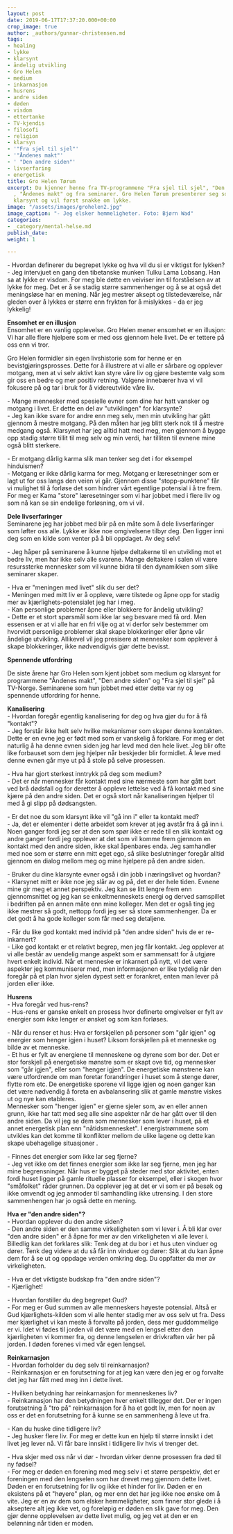 ```yaml
---
layout: post
date: 2019-06-17T17:37:20.000+00:00
crop_image: true
author: _authors/gunnar-christensen.md
tags:
- healing
- lykke
- klarsynt
- åndelig utvikling
- Gro Helen
- medium
- inkarnasjon
- husrens
- andre siden
- døden
- visdom
- ettertanke
- TV-kjendis
- filosofi
- religion
- klarsyn
- '"Fra sjel til sjel"'
- '"Åndenes makt"'
- ' "Den andre siden"'
- livserfaring
- energetisk
title: Gro Helen Tørum
excerpt: Du kjenner henne fra TV-programmene "Fra sjel til sjel", "Den andre siden"
  , "Åndenes makt" og fra seminarer. Gro Helen Tørum presenterer seg som medium og
  klarsynt og vil først snakke om lykke.
image: "/assets/images/grohelen2.jpg"
image_caption: "- Jeg elsker hemmeligheter. Foto: Bjørn Wad"
categories:
- _category/mental-helse.md
publish_date: 
weight: 1

---
```

\- Hvordan definerer du begrepet lykke og hva vil du si er viktigst for lykken?  
\- Jeg intervjuet en gang den tibetanske munken Tulku Lama Lobsang. Han sa at lykke er visdom. For meg ble dette en veiviser inn til forståelsen av at lykke for meg. Det er å se stadig større sammenhenger og å se at også det meningsløse har en mening. Når jeg mestrer aksept og tilstedeværelse, når gleden over å lykkes er større enn frykten for å mislykkes - da er jeg lykkelig!

**Ensomhet er en illusjon**  
Ensomhet er en vanlig opplevelse. Gro Helen mener ensomhet er en illusjon: Vi har alle flere hjelpere som er med oss gjennom hele livet. De er tettere på oss enn vi tror.

Gro Helen formidler sin egen livshistorie som for henne er en bevistgjøringsprosses. Dette for å illustrere at vi alle er sårbare og opplever motgang, men at vi selv aktivt kan styre våre liv og gjøre bestemte valg som gir oss en bedre og mer positiv retning. Valgene innebærer hva vi vil fokusere på og tar i bruk for å videreutvikle våre liv.

\- Mange mennesker med spesielle evner som dine har hatt vansker og motgang i livet. Er dette en del av "utviklingen" for klarsynte?  
\- Jeg kan ikke svare for andre enn meg selv, men min utvikling har gått gjennom å mestre motgang. På den måten har jeg blitt sterk nok til å mestre medgang også. Klarsynet har jeg alltid hatt med meg, men gjennom å bygge opp stadig større tillit til meg selv og min verdi, har tilliten til evnene mine også blitt sterkere.

\- Er motgang dårlig karma slik man tenker seg det i for eksempel hinduismen?  
\- Motgang er ikke dårlig karma for meg. Motgang er læresetninger som er lagt ut for oss langs den veien vi går. Gjennom disse "stopp-punktene" får vi mulighet til å forløse det som hindrer vårt egentlige potensial i å tre frem. For meg er Kama "store" læresetninger som vi har jobbet med i flere liv og som nå kan se sin endelige forløsning, om vi vil.

**Dele livserfaringer**  
Seminarene jeg har jobbet med blir på en måte som å dele livserfaringer som løfter oss alle. Lykke er ikke noe omgivelsene tilbyr deg. Den ligger inni deg som en kilde som venter på å bli oppdaget. Av deg selv!

\- Jeg håper på seminarene å kunne hjelpe deltakerne til en utvikling mot et bedre liv, men har ikke selv alle svarene. Mange deltakere i salen vil være resurssterke mennesker som vil kunne bidra til den dynamikken som slike seminarer skaper.

\- Hva er "meningen med livet" slik du ser det?  
\- Meningen med mitt liv er å oppleve, være tilstede og åpne opp for stadig mer av kjærlighets-potensialet jeg har i meg.  
\- Kan personlige problemer åpne eller blokkere for åndelig utvikling?  
\- Dette er et stort spørsmål som ikke lar seg besvare med få ord. Men essensen er at vi alle har en fri vilje og at vi derfor selv bestemmer om hvorvidt personlige problemer skal skape blokkeringer eller åpne vår åndelige utvikling. Allikevel vil jeg presisere at mennesker som opplever å skape blokkeringer, ikke nødvendigvis gjør dette bevisst.

**Spennende utfordring**

De siste årene har Gro Helen som kjent jobbet som medium og klarsynt for programmene "Åndenes makt", "Den andre siden" og "Fra sjel til sjel" på TV-Norge. Seminarene som hun jobbet med etter dette var ny og spennende utfordring for henne.

**Kanalisering**  
\- Hvordan foregår egentlig kanalisering for deg og hva gjør du for å få "kontakt"?  
\- Jeg forstår ikke helt selv hvilke mekanismer som skaper denne kontakten. Dette er en evne jeg er født med som er vanskelig å forklare. For meg er det naturlig å ha denne evnen siden jeg har levd med den hele livet. Jeg blir ofte like forbauset som dem jeg hjelper når beskjeder blir formidlet. Å leve med denne evnen går mye ut på å stole på selve prosessen.

\- Hva har gjort sterkest inntrykk på deg som medium?  
\- Det er når mennesker får kontakt med sine nærmeste som har gått bort ved brå dødsfall og for deretter å oppleve lettelse ved å få kontakt med sine kjære på den andre siden. Det er også stort når kanaliseringen hjelper til med å gi slipp på dødsangsten.

\- Er det noe du som klarsynt ikke vil "gå inn i" eller ta kontakt med?  
\- Ja, det er elementer i dette arbeidet som krever at jeg avstår fra å gå inn i. Noen ganger fordi jeg ser at den som spør ikke er rede til en slik kontakt og andre ganger fordi jeg opplever at det som vil komme frem gjennom en kontakt med den andre siden, ikke skal åpenbares enda. Jeg samhandler med noe som er større enn mitt eget ego, så slike beslutninger foregår alltid gjennom en dialog mellom meg og mine hjelpere på den andre siden.

\- Bruker du dine klarsynte evner også i din jobb i næringslivet og hvordan?  
\- Klarsynet mitt er ikke noe jeg slår av og på, det er der hele tiden. Evnene mine gir meg et annet perspektiv. Jeg kan se litt lengre frem enn gjennomsnittet og jeg kan se enkeltmenneskets energi og derved samspillet i bedriften på en annen måte enn mine kolleger. Men det er også ting jeg ikke mestrer så godt, nettopp fordi jeg ser så store sammenhenger. Da er det godt å ha gode kolleger som får med seg detaljene.

\- Får du like god kontakt med individ på "den andre siden" hvis de er re-inkarnert?  
\- Like god kontakt er et relativt begrep, men jeg får kontakt. Jeg opplever at vi alle består av uendelig mange aspekt som er sammensatt for å utgjøre hvert enkelt individ. Når et menneske er inkarnert på nytt, vil det være aspekter jeg kommuniserer med, men informasjonen er like tydelig når den foregår på et plan hvor sjelen dypest sett er forankret, enten man lever på jorden eller ikke.

**Husrens**  
\- Hva foregår ved hus-rens?  
\- Hus-rens er ganske enkelt en prosess hvor definerte omgivelser er fylt av energier som ikke lenger er ønsket og som kan forløses.

\- Når du renser et hus: Hva er forskjellen på personer som "går igjen" og energier som henger igjen i huset? Liksom forskjellen på et menneske og bilde av et menneske.  
\- Et hus er fylt av energiene til menneskene og dyrene som bor der. Det er stor forskjell på energetiske mønstre som er skapt ove tid, og mennesker som "går igjen", eller som "henger igjen". De energetiske mønstrene kan være utfordrende om man foretar forandringer i huset som å stenge dører, flytte rom etc. De energetiske sporene vil ligge igjen og noen ganger kan det være nødvendig å foreta en avbalansering slik at gamle mønstre viskes ut og nye kan etableres.  
Mennesker som "henger igjen" er gjerne sjeler som, av en eller annen grunn, ikke har tatt med seg alle sine aspekter når de har gått over til den andre siden. Da vil jeg se dem som mennesker som lever i huset, på et annet energetisk plan enn "nåtidsmennesket". I energistrømmene som utvikles kan det komme til konflikter mellom de ulike lagene og dette kan skape ubehagelige situasjoner .

\- Finnes det energier som ikke lar seg fjerne?  
\- Jeg vet ikke om det finnes energier som ikke lar seg fjerne, men jeg har mine begrensninger. Når hus er bygget på steder med stor aktivitet, enten fordi huset ligger på gamle rituelle plasser for eksempel, eller i skogen hvor "småfolket" råder grunnen. Da opplever jeg at det er vi som er på besøk og ikke omvendt og jeg anmoder til samhandling ikke utrensing. I den store sammenhengen har jo også dette en mening.

**Hva er "den andre siden"?**  
\- Hvordan opplever du den andre siden?  
\- Den andre siden er den samme virkeligheten som vi lever i. Å bli klar over "den andre siden" er å åpne for mer av den virkeligheten vi alle lever i. Billedlig kan det forklares slik: Tenk deg at du bor i et hus uten vinduer og dører. Tenk deg videre at du så får inn vinduer og dører: Slik at du kan åpne dem for å se ut og oppdage verden omkring deg. Du oppfatter da mer av virkeligheten.

\- Hva er det viktigste budskap fra "den andre siden"?  
\- Kjærlighet!

\- Hvordan forstiller du deg begrepet Gud?  
\- For meg er Gud summen av alle menneskers høyeste potensial. Altså er Gud kjærlighets-kilden som vi alle henter stadig mer av oss selv ut fra. Dess mer kjærlighet vi kan meste å forvalte på jorden, dess mer guddommelige er vi. Idet vi fødes til jorden vil det være med en lengsel etter den kjærligheten vi kommer fra, og denne lengselen er drivkraften vår her på jorden. I døden forenes vi med vår egen lengsel.

**Reinkarnasjon**  
\- Hvordan forholder du deg selv til reinkarnasjon?  
\- Reinkarnasjon er en forutsetning for at jeg kan være den jeg er og forvalte det jeg har fått med meg inn i dette livet.

\- Hvilken betydning har reinkarnasjon for menneskenes liv?  
\- Reinkarnasjon har den betydningen hver enkelt tillegger det. Der er ingen forutsetning å "tro på" reinkarnasjon for å ha et godt liv, men for noen av oss er det en forutsetning for å kunne se en sammenheng å leve ut fra.

\- Kan du huske dine tidligere liv?  
\- Jeg husker flere liv. For meg er dette kun en hjelp til større innsikt i det livet jeg lever nå. Vi får bare innsikt i tidligere liv hvis vi trenger det.

\- Hva skjer med oss når vi dør - hvordan virker denne prosessen fra død til ny fødsel?  
\- For meg er døden en forening med meg selv i et større perspektiv, det er foreningen med den lengselen som har drevet meg gjennom dette livet. Døden er en forutsetning for liv og ikke et hinder for liv. Døden er en eksistens på et "høyere" plan, og mer enn det har jeg ikke noe ønske om å vite. Jeg er en av dem som elsker hemmeligheter, som finner stor glede i å akseptere alt jeg ikke vet, og foreløpig er døden en slik gave for meg. Den gjør denne opplevelsen av dette livet mulig, og jeg vet at den er en belønning når tiden er moden.